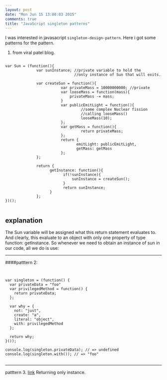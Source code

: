 ```yaml
---
layout: post
date: "Mon Jun 15 13:00:03 2015"
comments: true
title: "JavaScript singleton patterns"
---
```

I was interested in javasacript `singleton-design-pattern`. Here i got some patterns for the pattern.

1. from viral patel blog.

```javasacript

var Sun = (function(){
              var sunInstance; //private variable to hold the
                               //only instance of Sun that will exits.

              var createSun = function(){
                         var privateMass = 10000000000; //private
                         var looseMass = function(mass){
                             privateMass -= mass;
                         }
                         var publicEmitLight = function(){
                                  //some complex Nuclear fission
                                  //calling looseMass()
                                  looseMass(10);
                         };
                         var getMass = function(){
                                  return privateMass;
                         };
                         return {
                                emitLight: publicEmitLight,
                                getMass: getMass
                         };
              };

              return {
                    getInstance: function(){
                          if(!sunInstance){
                              sunInstance = createSun();
                          }
                          return sunInstance;
                    }
              };
})();


```

explanation
----
The Sun variable will be assigned what this return statement evaluates to. And clearly, this evaluate to an object with only one property of type function: getInstance. So whenever we need to obtain an instance of sun in our code, all we do is use:

-----

####patttern 2:

```javasacript


var singleton = (function() {
  var privateData = "foo"
  var privilegedMethod = function() {
    return privateData;
  };

  var why = {
    not: "just",
    create: "a",
    literal: "object",
    with: privilegedMethod
  };

  return why;
}());

console.log(singleton.privateData); // => undefined
console.log(singleton.with()); // => "foo"


```


----

patttern 3. [link](http://jsfiddle.net/X2u6n/6/) Returning only instance.







